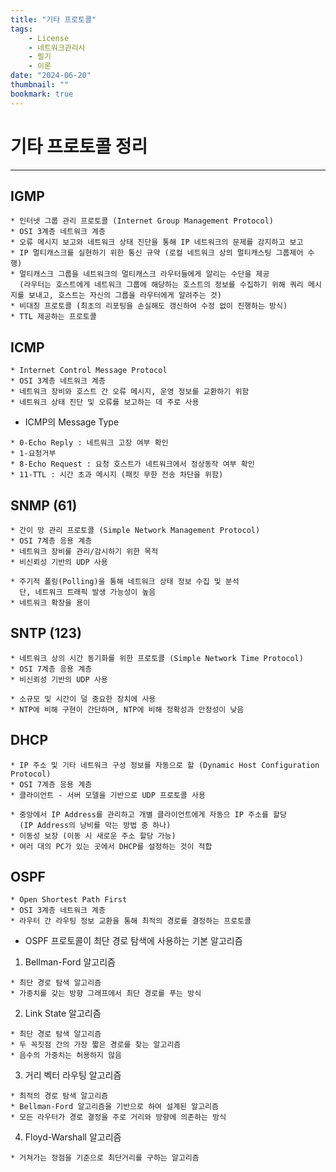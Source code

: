 ```yaml
---
title: "기타 프로토콜"
tags:
    - License
    - 네트워크관리사
    - 필기
    - 이론
date: "2024-06-20"
thumbnail: ""
bookmark: true
---
```



# 기타 프로토콜 정리
---

## IGMP

```
* 인터넷 그룹 관리 프로토콜 (Internet Group Management Protocol)
* OSI 3계층 네트워크 계층
* 오류 메시지 보고와 네트워크 상태 진단을 통해 IP 네트워크의 문제를 감지하고 보고
* IP 멀티캐스크를 실현하기 위한 통신 규약 (로컬 네트워크 상의 멀티캐스팅 그룹제어 수행)
* 멀티캐스크 그룹을 네트워크의 멀티캐스크 라우터들에게 알리는 수단을 제공
  (라우터는 호스트에게 네트워크 그룹에 해당하는 호스트의 정보를 수집하기 위해 쿼리 메시지를 보내고, 호스트는 자신의 그룹을 라우터에게 알려주는 것)
* 비대칭 프로토콜 (최초의 리포팅을 손실해도 갱신하여 수정 없이 진행하는 방식)
* TTL 제공하는 프로토콜
```


## ICMP
```
* Internet Control Message Protocol
* OSI 3계층 네트워크 계층
* 네트워크 장비와 호스트 간 오류 메시지, 운영 정보를 교환하기 위함
* 네트워크 상태 진단 및 오류를 보고하는 데 주로 사용
```

 - ICMP의 Message Type
   
```
* 0-Echo Reply : 네트워크 고장 여부 확인
* 1-요청거부
* 8-Echo Request : 요청 호스트가 네트워크에서 정상동작 여부 확인
* 11-TTL : 시간 초과 메시지 (패킷 무한 전송 차단을 위함)
```


## SNMP (61)

```
* 간이 망 관리 프로토콜 (Simple Network Management Protocol)
* OSI 7계층 응용 계층
* 네트워크 장비를 관리/감시하기 위한 목적
* 비신뢰성 기반의 UDP 사용

* 주기적 폴링(Polling)을 통해 네트워크 상태 정보 수집 및 분석
  단, 네트워크 트래픽 발생 가능성이 높음
* 네트워크 확장을 용이
```


## SNTP (123)

```
* 네트워크 상의 시간 동기화를 위한 프로토콜 (Simple Network Time Protocol)
* OSI 7계층 응용 계층
* 비신뢰성 기반의 UDP 사용

* 소규모 및 시간이 덜 중요한 장치에 사용
* NTP에 비해 구현이 간단하며, NTP에 비해 정확성과 안정성이 낮음
```


## DHCP

```
* IP 주소 및 기타 네트워크 구성 정보를 자동으로 할 (Dynamic Host Configuration Protocol)
* OSI 7계층 응용 계층
* 클라이언트 - 서버 모델을 기반으로 UDP 프로토콜 사용

* 중앙에서 IP Address를 관리하고 개별 클라이언트에게 자동으 IP 주소를 할당
  (IP Address의 낭비를 막는 방법 중 하나)
* 이동성 보장 (이동 시 새로운 주소 할당 가능)
* 여러 대의 PC가 있는 곳에서 DHCP를 설정하는 것이 적합
```


## OSPF

```
* Open Shortest Path First
* OSI 3계층 네트워크 계층
* 라우터 간 라우팅 정보 교환을 통해 최적의 경로를 결정하는 프로토콜
```

 - OSPF 프로토콜이 최단 경로 탐색에 사용하는 기본 알고리즘
   
1. Bellman-Ford 알고리즘
```
* 최단 경로 탐색 알고리즘
* 가중치를 갖는 방향 그래프에서 최단 경로를 푸는 방식
```

2. Link State 알고리즘
```
* 최단 경로 탐색 알고리즘
* 두 꼭짓점 간의 가장 짧은 경로를 찾는 알고리즘
* 음수의 가중치는 허용하지 않음
```

3. 거리 벡터 라우팅 알고리즘
```
* 최적의 경로 탐색 알고리즘
* Bellman-Ford 알고리즘을 기반으로 하여 설계된 알고리즘
* 모든 라우터가 경로 결정을 주로 거리와 방향에 의존하는 방식
```

4. Floyd-Warshall 알고리즘
```
* 거쳐가는 정점을 기준으로 최단거리를 구하는 알고리즘
```
